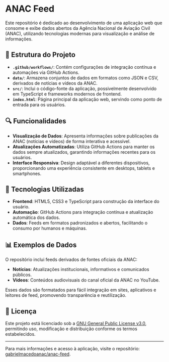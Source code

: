 # ANAC Feed

Este repositório é dedicado ao desenvolvimento de uma aplicação web que consome e exibe dados abertos da Agência Nacional de Aviação Civil (ANAC), utilizando tecnologias modernas para visualização e análise de informações.

## 📁 Estrutura do Projeto

- **`.github/workflows/`**: Contém configurações de integração contínua e automações via GitHub Actions.
- **`data/`**: Armazena conjuntos de dados em formatos como JSON e CSV, derivados de notícias e vídeos da ANAC.
- **`src/`**: Inclui o código-fonte da aplicação, possivelmente desenvolvido em TypeScript e frameworks modernos de frontend.
- **`index.html`**: Página principal da aplicação web, servindo como ponto de entrada para os usuários.

## 🔍 Funcionalidades

- **Visualização de Dados**: Apresenta informações sobre publicações da ANAC (notícias e vídeos) de forma interativa e acessível.
- **Atualizações Automatizadas**: Utiliza GitHub Actions para manter os dados sempre atualizados, garantindo informações recentes para os usuários.
- **Interface Responsiva**: Design adaptável a diferentes dispositivos, proporcionando uma experiência consistente em desktops, tablets e smartphones.

## 🚀 Tecnologias Utilizadas

- **Frontend**: HTML5, CSS3 e TypeScript para construção da interface do usuário.
- **Automação**: GitHub Actions para integração contínua e atualização automática dos dados.
- **Dados**: Feeds em formatos padronizados e abertos, facilitando o consumo por humanos e máquinas.

## 📊 Exemplos de Dados

O repositório inclui feeds derivados de fontes oficiais da ANAC:

- **Notícias**: Atualizações institucionais, informativos e comunicados públicos.
- **Vídeos**: Conteúdos audiovisuais do canal oficial da ANAC no YouTube.

Esses dados são formatados para fácil integração em sites, aplicativos e leitores de feed, promovendo transparência e reutilização.

## 📄 Licença

Este projeto está licenciado sob a [GNU General Public License v3.0](LICENSE), permitindo uso, modificação e distribuição conforme os termos estabelecidos.

---

Para mais informações e acesso à aplicação, visite o repositório: [gabrielmacedoanac/anac-feed](https://github.com/gabrielmacedoanac/anac-feed/).
